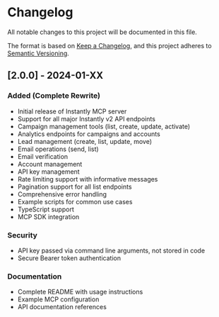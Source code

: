 # Changelog

All notable changes to this project will be documented in this file.

The format is based on [Keep a Changelog](https://keepachangelog.com/en/1.0.0/),
and this project adheres to [Semantic Versioning](https://semver.org/spec/v2.0.0.html).

## [2.0.0] - 2024-01-XX

### Added (Complete Rewrite)
- Initial release of Instantly MCP server
- Support for all major Instantly v2 API endpoints
- Campaign management tools (list, create, update, activate)
- Analytics endpoints for campaigns and accounts
- Lead management (create, list, update, move)
- Email operations (send, list)
- Email verification
- Account management
- API key management
- Rate limiting support with informative messages
- Pagination support for all list endpoints
- Comprehensive error handling
- Example scripts for common use cases
- TypeScript support
- MCP SDK integration

### Security
- API key passed via command line arguments, not stored in code
- Secure Bearer token authentication

### Documentation
- Complete README with usage instructions
- Example MCP configuration
- API documentation references